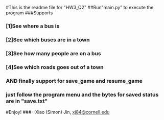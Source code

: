 #This is the readme file for "HW3_Q2"
##Run"main.py" to execute the program
###Supports
###        [1]See where a bus is
###        [2]See which buses are in a town
###        [3]See how many people are on a bus
###        [4]See which roads goes out of a town
###        AND finally support for save_game and resume_game
###        just follow the program menu and the bytes for saved status are in "save.txt"
#Enjoy!
###--Xiao (Simon) Jin, xj84@cornell.edu